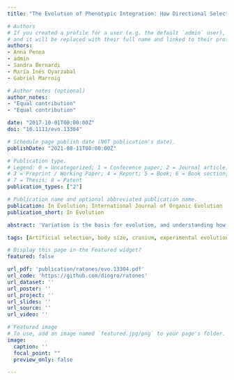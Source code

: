 ```yaml
---
title: "The Evolution of Phenotypic Integration: How Directional Selection Reshapes Covariation in Mice"

# Authors
# If you created a profile for a user (e.g. the default `admin` user), write the username (folder name) here 
# and it will be replaced with their full name and linked to their profile.
authors:
- Anna Penna
- admin
- Sandra Bernardi
- Maria Inés Oyarzabal
- Gabriel Marroig

# Author notes (optional)
author_notes:
- "Equal contribution"
- "Equal contribution"

date: "2017-10-01T00:00:00Z"
doi: "10.1111/evo.13304"

# Schedule page publish date (NOT publication's date).
publishDate: "2021-08-11T00:00:00Z"

# Publication type.
# Legend: 0 = Uncategorized; 1 = Conference paper; 2 = Journal article;
# 3 = Preprint / Working Paper; 4 = Report; 5 = Book; 6 = Book section;
# 7 = Thesis; 8 = Patent
publication_types: ["2"]

# Publication name and optional abbreviated publication name.
publication: In Evolution; International Journal of Organic Evolution
publication_short: In Evolution

abstract: 'Variation is the basis for evolution, and understanding how variation can evolve is a central question in biology. In complex phenotypes, covariation plays an even more important role, as genetic associations between traits can bias and alter evolutionary change. Covariation can be shaped by complex interactions between loci, and this genetic architecture can also change during evolution. In this article, we analyzed mouse lines experimentally selected for changes in size to address the question of how multivariate covariation changes under directional selection, as well as to identify the consequences of these changes to evolution. Selected lines showed a clear restructuring of covariation in their cranium and, instead of depleting their size variation, these lines increased their magnitude of integration and the proportion of variation associated with the direction of selection. This result is compatible with recent theoretical works on the evolution of covariation that take the complexities of genetic architecture into account. This result also contradicts the traditional view of the effects of selection on available covariation and suggests a much more complex view of how populations respond to selection.'

tags: [Artificial selection, body size, cranium, experimental evolution, G-matrix, morphological integration, P-Matrix]

# Display this page in the Featured widget?
featured: false

url_pdf: 'publication/ratones/evo.13304.pdf'
url_code: 'https://github.com/diogro/ratones'
url_dataset: ''
url_poster: ''
url_project: ''
url_slides: ''
url_source: ''
url_video: ''

# Featured image
# To use, add an image named `featured.jpg/png` to your page's folder. 
image:
  caption: ''
  focal_point: ""
  preview_only: false

---
```

